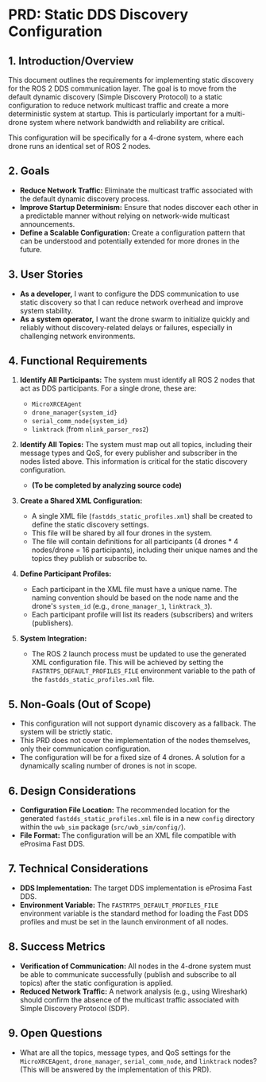 # PRD: Static DDS Discovery Configuration

## 1. Introduction/Overview

This document outlines the requirements for implementing static discovery for the ROS 2 DDS communication layer. The goal is to move from the default dynamic discovery (Simple Discovery Protocol) to a static configuration to reduce network multicast traffic and create a more deterministic system at startup. This is particularly important for a multi-drone system where network bandwidth and reliability are critical.

This configuration will be specifically for a 4-drone system, where each drone runs an identical set of ROS 2 nodes.

## 2. Goals

*   **Reduce Network Traffic:** Eliminate the multicast traffic associated with the default dynamic discovery process.
*   **Improve Startup Determinism:** Ensure that nodes discover each other in a predictable manner without relying on network-wide multicast announcements.
*   **Define a Scalable Configuration:** Create a configuration pattern that can be understood and potentially extended for more drones in the future.

## 3. User Stories

*   **As a developer,** I want to configure the DDS communication to use static discovery so that I can reduce network overhead and improve system stability.
*   **As a system operator,** I want the drone swarm to initialize quickly and reliably without discovery-related delays or failures, especially in challenging network environments.

## 4. Functional Requirements

1.  **Identify All Participants:** The system must identify all ROS 2 nodes that act as DDS participants. For a single drone, these are:
    *   `MicroXRCEAgent`
    *   `drone_manager{system_id}`
    *   `serial_comm_node{system_id}`
    *   `linktrack` (from `nlink_parser_ros2`)

2.  **Identify All Topics:** The system must map out all topics, including their message types and QoS, for every publisher and subscriber in the nodes listed above. This information is critical for the static discovery configuration.
    *   **(To be completed by analyzing source code)**

3.  **Create a Shared XML Configuration:**
    *   A single XML file (`fastdds_static_profiles.xml`) shall be created to define the static discovery settings.
    *   This file will be shared by all four drones in the system.
    *   The file will contain definitions for all participants (4 drones * 4 nodes/drone = 16 participants), including their unique names and the topics they publish or subscribe to.

4.  **Define Participant Profiles:**
    *   Each participant in the XML file must have a unique name. The naming convention should be based on the node name and the drone's `system_id` (e.g., `drone_manager_1`, `linktrack_3`).
    *   Each participant profile will list its readers (subscribers) and writers (publishers).

5.  **System Integration:**
    *   The ROS 2 launch process must be updated to use the generated XML configuration file. This will be achieved by setting the `FASTRTPS_DEFAULT_PROFILES_FILE` environment variable to the path of the `fastdds_static_profiles.xml` file.

## 5. Non-Goals (Out of Scope)

*   This configuration will not support dynamic discovery as a fallback. The system will be strictly static.
*   This PRD does not cover the implementation of the nodes themselves, only their communication configuration.
*   The configuration will be for a fixed size of 4 drones. A solution for a dynamically scaling number of drones is not in scope.

## 6. Design Considerations

*   **Configuration File Location:** The recommended location for the generated `fastdds_static_profiles.xml` file is in a new `config` directory within the `uwb_sim` package (`src/uwb_sim/config/`).
*   **File Format:** The configuration will be an XML file compatible with eProsima Fast DDS.

## 7. Technical Considerations

*   **DDS Implementation:** The target DDS implementation is eProsima Fast DDS.
*   **Environment Variable:** The `FASTRTPS_DEFAULT_PROFILES_FILE` environment variable is the standard method for loading the Fast DDS profiles and must be set in the launch environment of all nodes.

## 8. Success Metrics

*   **Verification of Communication:** All nodes in the 4-drone system must be able to communicate successfully (publish and subscribe to all topics) after the static configuration is applied.
*   **Reduced Network Traffic:** A network analysis (e.g., using Wireshark) should confirm the absence of the multicast traffic associated with Simple Discovery Protocol (SDP).

## 9. Open Questions

*   What are all the topics, message types, and QoS settings for the `MicroXRCEAgent`, `drone_manager`, `serial_comm_node`, and `linktrack` nodes? (This will be answered by the implementation of this PRD).
